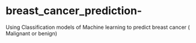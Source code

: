 # breast_cancer_prediction-
Using Classification models of Machine learning to predict breast cancer ( Malignant or benign)
